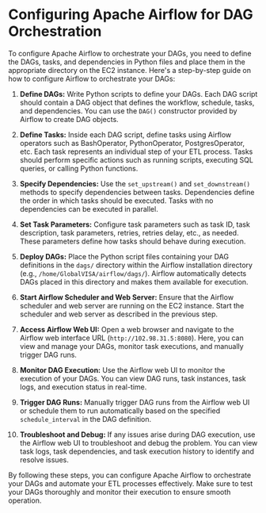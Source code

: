 # Configuring Apache Airflow for DAG Orchestration

To configure Apache Airflow to orchestrate your DAGs, you need to define the DAGs, tasks, and dependencies in Python files and place them in the appropriate directory on the EC2 instance. Here's a step-by-step guide on how to configure Airflow to orchestrate your DAGs:

1. **Define DAGs:** Write Python scripts to define your DAGs. Each DAG script should contain a DAG object that defines the workflow, schedule, tasks, and dependencies. You can use the `DAG()` constructor provided by Airflow to create DAG objects.

2. **Define Tasks:** Inside each DAG script, define tasks using Airflow operators such as BashOperator, PythonOperator, PostgresOperator, etc. Each task represents an individual step of your ETL process. Tasks should perform specific actions such as running scripts, executing SQL queries, or calling Python functions.

3. **Specify Dependencies:** Use the `set_upstream()` and `set_downstream()` methods to specify dependencies between tasks. Dependencies define the order in which tasks should be executed. Tasks with no dependencies can be executed in parallel.

4. **Set Task Parameters:** Configure task parameters such as task ID, task description, task parameters, retries, retries delay, etc., as needed. These parameters define how tasks should behave during execution.

5. **Deploy DAGs:** Place the Python script files containing your DAG definitions in the `dags/` directory within the Airflow installation directory (e.g., `/home/GlobalVISA/airflow/dags/`). Airflow automatically detects DAGs placed in this directory and makes them available for execution.

6. **Start Airflow Scheduler and Web Server:** Ensure that the Airflow scheduler and web server are running on the EC2 instance. Start the scheduler and web server as described in the previous step.

7. **Access Airflow Web UI:** Open a web browser and navigate to the Airflow web interface URL (`http://102.98.31.5:8080`). Here, you can view and manage your DAGs, monitor task executions, and manually trigger DAG runs.

8. **Monitor DAG Execution:** Use the Airflow web UI to monitor the execution of your DAGs. You can view DAG runs, task instances, task logs, and execution status in real-time.

9. **Trigger DAG Runs:** Manually trigger DAG runs from the Airflow web UI or schedule them to run automatically based on the specified `schedule_interval` in the DAG definition.

10. **Troubleshoot and Debug:** If any issues arise during DAG execution, use the Airflow web UI to troubleshoot and debug the problem. You can view task logs, task dependencies, and task execution history to identify and resolve issues.

By following these steps, you can configure Apache Airflow to orchestrate your DAGs and automate your ETL processes effectively. Make sure to test your DAGs thoroughly and monitor their execution to ensure smooth operation.

